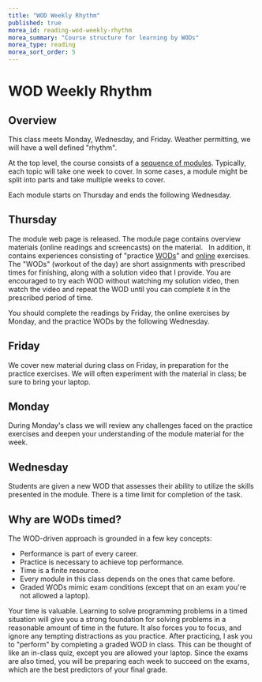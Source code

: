 ```yaml
---
title: "WOD Weekly Rhythm"
published: true
morea_id: reading-wod-weekly-rhythm
morea_summary: "Course structure for learning by WODs"
morea_type: reading
morea_sort_order: 5
---
```


# WOD Weekly Rhythm

## Overview

This class meets Monday, Wednesday, and Friday. Weather permitting, we will have a well defined "rhythm".

At the top level, the course consists of a [sequence of
modules](/modules). Typically, each topic will take one week to cover. 
In some cases, a
module might be split into parts and take multiple weeks to cover.

Each module starts on Thursday and ends the following Wednesday.


## Thursday

The module web page is released. The  module page contains overview materials (online readings and
screencasts) on the material.   In addition, it contains experiences consisting of "practice [WODs](/morea/WOD-intro/reading-athletic-software-engineering.html)" and [online](http://www.codecademy.com/en/tracks/python) exercises.  The "WODs" (workout of the day) are
short assignments with prescribed times for finishing, along with a solution
video that I provide. You are encouraged to try each WOD without
watching my solution video, then watch the video and repeat the WOD until you
can complete it in the prescribed period of time. 

<!--Many students do the practice WODs two or three times. (And some students do not complete them at
all.) -->

You should complete the readings by Friday, the online exercises by Monday, and the practice WODs by the following Wednesday.

## Friday

We cover new material during class on Friday, in preparation for the practice exercises. We will often experiment with the material in class; be sure to bring your laptop.

## Monday

During Monday's class we will review any challenges faced  on the practice exercises and deepen your understanding of the module material for the week.

## Wednesday

Students are given a new WOD that assesses their ability to utilize the skills
presented in the module. There is a time limit for completion of the task.

## Why are WODs timed?

The WOD-driven approach is grounded in a few key concepts:

 * Performance is part of every career.
 * Practice is necessary to achieve top performance.
 * Time is a finite resource.
 * Every module in this class depends on the ones that came before.
 * Graded WODs mimic exam conditions (except that on an exam you're not allowed a laptop).

Your time is valuable. Learning to solve programming problems in a timed situation will give you a strong foundation for solving problems in a reasonable amount of time in the future. It also forces you to focus, and ignore any tempting distractions as you practice. After practicing, I ask you to "perform" by completing a graded WOD in class. This can be thought of like an in-class quiz, except you are allowed your laptop. Since the exams are also timed, you will be preparing each week to succeed on the exams, which are the best predictors of your final grade.

